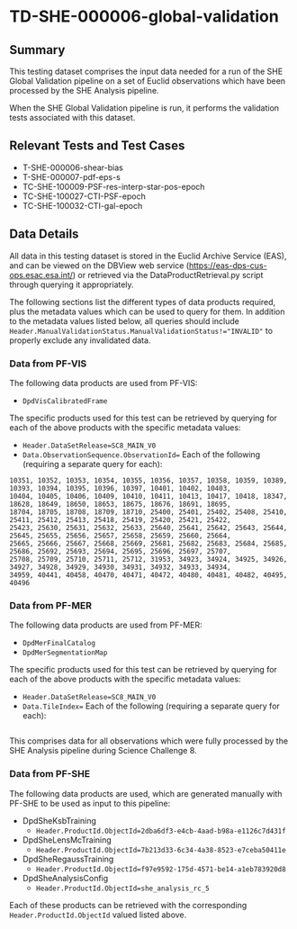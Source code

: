 # TD-SHE-000006-global-validation

## Summary

This testing dataset comprises the input data needed for a run of the SHE Global Validation pipeline on a set of Euclid observations which have been processed by the SHE Analysis pipeline. 

When the SHE Global Validation pipeline is run, it performs the validation tests associated with this dataset.

## Relevant Tests and Test Cases

* T-SHE-000006-shear-bias
* T-SHE-000007-pdf-eps-s
* TC-SHE-100009-PSF-res-interp-star-pos-epoch
* TC-SHE-100027-CTI-PSF-epoch
* TC-SHE-100032-CTI-gal-epoch

## Data Details

All data in this testing dataset is stored in the Euclid Archive Service (EAS), and can be viewed on the DBView web service (https://eas-dps-cus-ops.esac.esa.int/) or retrieved via the DataProductRetrieval.py script through querying it appropriately.

The following sections list the different types of data products required, plus the metadata values which can be used to query for them. In addition to the metadata values listed below, all queries should include ``Header.ManualValidationStatus.ManualValidationStatus!="INVALID"`` to properly exclude any invalidated data.

### Data from PF-VIS

The following data products are used from PF-VIS:

* `DpdVisCalibratedFrame`

The specific products used for this test can be retrieved by querying for each of the above products with the specific metadata values:

* `Header.DataSetRelease=SC8_MAIN_V0`
* `Data.ObservationSequence.ObservationId=` Each of the following (requiring a separate query for each):

```
10351, 10352, 10353, 10354, 10355, 10356, 10357, 10358, 10359, 10389, 10393, 10394, 10395, 10396, 10397, 10401, 10402, 10403,
10404, 10405, 10406, 10409, 10410, 10411, 10413, 10417, 10418, 18347, 18628, 18649, 18650, 18653, 18675, 18676, 18691, 18695,
18704, 18705, 18708, 18709, 18710, 25400, 25401, 25402, 25408, 25410, 25411, 25412, 25413, 25418, 25419, 25420, 25421, 25422,
25423, 25630, 25631, 25632, 25633, 25640, 25641, 25642, 25643, 25644, 25645, 25655, 25656, 25657, 25658, 25659, 25660, 25664,
25665, 25666, 25667, 25668, 25669, 25681, 25682, 25683, 25684, 25685, 25686, 25692, 25693, 25694, 25695, 25696, 25697, 25707,
25708, 25709, 25710, 25711, 25712, 31953, 34923, 34924, 34925, 34926, 34927, 34928, 34929, 34930, 34931, 34932, 34933, 34934,
34959, 40441, 40458, 40470, 40471, 40472, 40480, 40481, 40482, 40495, 40496
```


### Data from PF-MER

The following data products are used from PF-MER:

* `DpdMerFinalCatalog`
* `DpdMerSegmentationMap`

The specific products used for this test can be retrieved by querying for each of the above products with the specific metadata values:

* `Header.DataSetRelease=SC8_MAIN_V0`
* `Data.TileIndex=` Each of the following (requiring a separate query for each):

```

```

This comprises data for all observations which were fully processed by the SHE Analysis pipeline during Science Challenge 8.

### Data from PF-SHE

The following data products are used, which are generated manually with PF-SHE to be used as input to this pipeline:

* DpdSheKsbTraining
  * `Header.ProductId.ObjectId=2dba6df3-e4cb-4aad-b98a-e1126c7d431f`
* DpdSheLensMcTraining
  * `Header.ProductId.ObjectId=7b213d33-6c34-4a38-8523-e7ceba50411e`
* DpdSheRegaussTraining
  * `Header.ProductId.ObjectId=f97e9592-175d-4571-be14-a1eb783920d8`
* DpdSheAnalysisConfig
  * `Header.ProductId.ObjectId=she_analysis_rc_5`

Each of these products can be retrieved with the corresponding `Header.ProductId.ObjectId` valued listed above.
